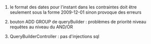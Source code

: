 1) le format des dates pour l'instant dans les contraintes doit être seulement sous la forme 
2009-12-01 sinon provoque des erreurs

2) bouton ADD GROUP de queryBuilder :
problèmes de priorité niveau requêtes au niveau du AND/OR

3) QueryBuilderController : 
pas d'injections sql